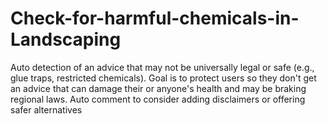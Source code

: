 # Check-for-harmful-chemicals-in-Landscaping
Auto detection of an advice that may not be universally legal or safe (e.g., glue traps, restricted chemicals). Goal is to protect users so they don't get an advice that can damage their or anyone's health and may be braking regional laws. Auto comment to consider adding disclaimers or offering safer alternatives

